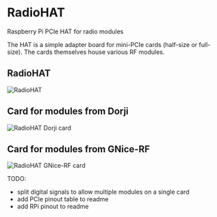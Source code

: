 # RadioHAT
Raspberry Pi PCIe HAT for radio modules

The HAT is a simple adapter board for mini-PCIe cards (half-size or full-size). The cards themselves house various RF modules.

## RadioHAT
![RadioHAT](https://github.com/radiolib-org/RadioHAT/releases/latest/download/RadioHAT-3D_top.png?raw=true)

## Card for modules from Dorji
![RadioHAT Dorji card](https://github.com/radiolib-org/RadioHAT/releases/latest/download/RadioHAT_Card_Dorji-3D_top.png)

## Card for modules from GNice-RF
![RadioHAT GNice-RF card](https://github.com/radiolib-org/RadioHAT/releases/latest/download/RadioHAT_Card_GNiceRF-3D_top.png)

TODO:
 * split digital signals to allow multiple modules on a single card
 * add PCIe pinout table to readme
 * add RPi pinout to readme
